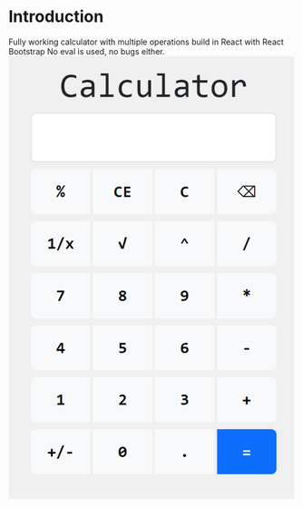 # Introduction
Fully working calculator with multiple operations build in React with React Bootstrap 
No eval is used, no bugs either.
![preview](https://github.com/PawelB1024/Calculator/blob/master/preview.png?raw=true)

